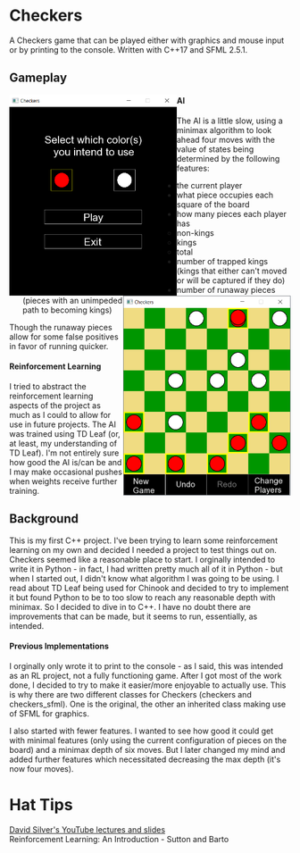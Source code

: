 # Checkers

A Checkers game that can be played either with graphics and mouse input or by printing to the console. 
Written with C++17 and SFML 2.5.1.

## Gameplay

<img src="/checkers/data/start-screen.png"
	align="left"
	width="300"/>
<img src="/checkers/data/gameplay.png"
	align="right"
	width="300"/>

#### AI

The AI is a little slow, using a minimax algorithm to look ahead four moves with the value of states 
being determined by the following features:
- the current player
- what piece occupies each square of the board
- how many pieces each player has
  * non-kings
  * kings
  * total
- number of trapped kings (kings that either can't moved or will be captured if they do)
- number of runaway pieces (pieces with an unimpeded path to becoming kings)

Though the runaway pieces allow for some false positives in favor of running quicker.

#### Reinforcement Learning

I tried to abstract the reinforcement learning aspects of the project as much as I could to allow for 
use in future projects.  The AI was trained using TD Leaf (or, at least, my understanding of TD Leaf). 
I'm not entirely sure how good the AI is/can be and I may make occasional pushes when weights receive 
further training.


## Background

This is my first C++ project.  I've been trying to learn some reinforcement learning on my own and decided 
I needed a project to test things out on.  Checkers seemed like a reasonable place to start.  I orginally 
intended to write it in Python - in fact, I had written pretty much all of it in Python - but when I started 
out, I didn't know what algorithm I was going to be using.  I read about TD Leaf being used for Chinook 
and decided to try to implement it but found Python to be to too slow to reach any reasonable depth with 
minimax.  So I decided to dive in to C++.  I have no doubt there are improvements that can be made, but it 
seems to run, essentially, as intended.

#### Previous Implementations

I orginally only wrote it to print to the console - as I said, this was intended as an RL project, not a 
fully functioning game.  After I got most of the work done, I decided to try to make it easier/more enjoyable 
to actually use.  This is why there are two different classes for Checkers (checkers and checkers_sfml).  One 
is the original, the other an inherited class making use of SFML for graphics.

I also started with fewer features.  I wanted to see how good it could get with minimal features (only using 
the current configuration of pieces on the board) and a minimax depth of six moves.  But I later changed my 
mind and added further features which necessitated decreasing the max depth (it's now four moves).

# Hat Tips

[David Silver's YouTube lectures and slides](https://www.davidsilver.uk/teaching/)  
Reinforcement Learning:  An Introduction - Sutton and Barto
